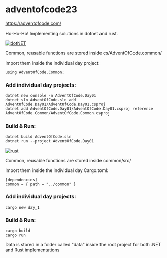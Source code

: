 # adventofcode23

https://adventofcode.com/

Ho-Ho-Ho! Implementing solutions in dotnet and rust.

[![dotNET](https://cdn3.emoji.gg/emojis/6774_dotNET.png)](https://emoji.gg/emoji/6774_dotNET)

Common, reusable functions are stored inside cs/AdventOfCode.common/

Import them inside the individual day project:
```
using AdventOfCode.Common;
```

### Add individual day projects:
```
dotnet new console -n AdventOfCode.Day01
dotnet sln AdventOfCode.sln add AdventOfCode.Day01/AdventOfCode.Day01.csproj
dotnet add AdventOfCode.Day01/AdventOfCode.Day01.csproj reference AdventOfCode.Common/AdventOfCode.Common.csproj
```

### Build & Run:
```
dotnet build AdventOfCode.sln
dotnet run --project AdventOfCode.Day01
```

[![rust](https://cdn3.emoji.gg/emojis/4504-rust.png)](https://emoji.gg/emoji/4504-rust)

Common, reusable functions are stored inside common/src/

Import them inside the individual day Cargo.toml:
```
[dependencies]
common = { path = "../common" }
```

### Add individual day projects:
```
cargo new day_1
```

### Build & Run:
```
cargo build
cargo run
```

Data is stored in a folder called "data" inside the root project for both .NET and Rust implementations
